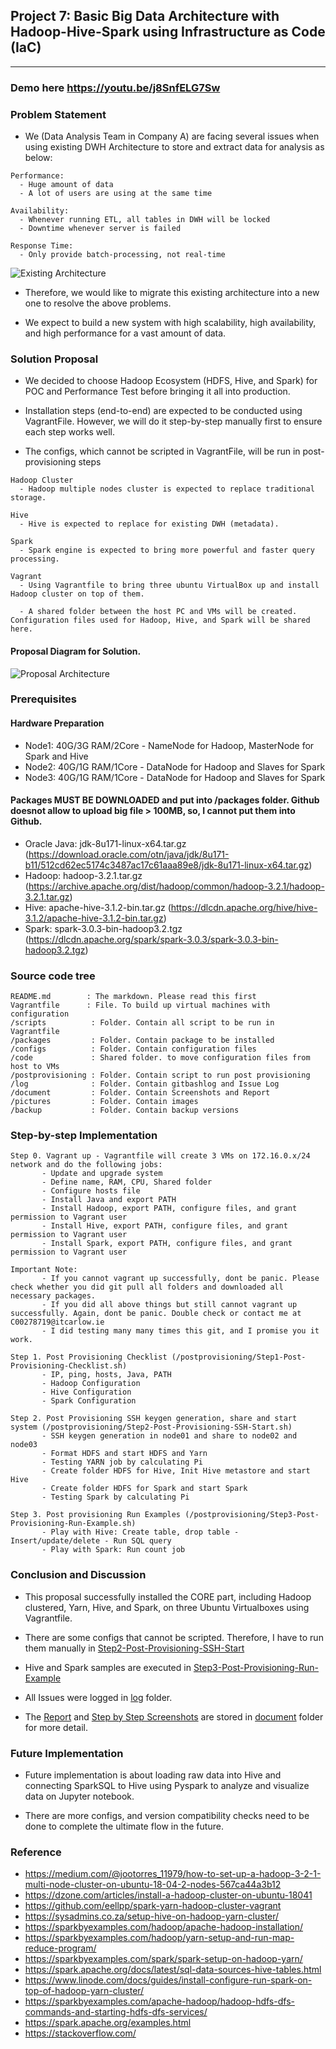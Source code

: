## Project 7: Basic Big Data Architecture with Hadoop-Hive-Spark using Infrastructure as Code (IaC)
-----------------------

### Demo here https://youtu.be/j8SnfELG7Sw

### Problem Statement 
- We (Data Analysis Team in Company A) are facing several issues when using existing DWH Architecture to store and extract data for analysis as below:
```
Performance:
  - Huge amount of data
  - A lot of users are using at the same time

Availability:
  - Whenever running ETL, all tables in DWH will be locked
  - Downtime whenever server is failed

Response Time:
  - Only provide batch-processing, not real-time
```

![Existing Architecture](/pictures/existingArchitecture.PNG)

- Therefore, we would like to migrate this existing architecture into a new one to resolve the above problems. 

- We expect to build a new system with high scalability, high availability, and high performance for a vast amount of data.

### Solution Proposal
- We decided to choose Hadoop Ecosystem (HDFS, Hive, and Spark) for POC and Performance Test before bringing it all into production. 

- Installation steps (end-to-end) are expected to be conducted using VagrantFile. However, we will do it step-by-step manually first to ensure each step works well.

- The configs, which cannot be scripted in VagrantFile, will be run in post-provisioning steps
```
Hadoop Cluster 
  - Hadoop multiple nodes cluster is expected to replace traditional storage.

Hive 
  - Hive is expected to replace for existing DWH (metadata).

Spark
  - Spark engine is expected to bring more powerful and faster query processing.

Vagrant
  - Using Vagrantfile to bring three ubuntu VirtualBox up and install Hadoop cluster on top of them.

  - A shared folder between the host PC and VMs will be created. Configuration files used for Hadoop, Hive, and Spark will be shared here.
```

#### Proposal Diagram for Solution.

![Proposal Architecture](/pictures/proposalArchitecture.PNG)

### Prerequisites
#### Hardware Preparation
- Node1: 40G/3G RAM/2Core - NameNode for Hadoop, MasterNode for Spark and Hive
- Node2: 40G/1G RAM/1Core - DataNode for Hadoop and Slaves for Spark
- Node3: 40G/1G RAM/1Core - DataNode for Hadoop and Slaves for Spark

#### Packages MUST BE DOWNLOADED and put into /packages folder. Github doesnot allow to upload big file > 100MB, so, I cannot put them into Github.
- Oracle Java: jdk-8u171-linux-x64.tar.gz (https://download.oracle.com/otn/java/jdk/8u171-b11/512cd62ec5174c3487ac17c61aaa89e8/jdk-8u171-linux-x64.tar.gz)
- Hadoop: hadoop-3.2.1.tar.gz (https://archive.apache.org/dist/hadoop/common/hadoop-3.2.1/hadoop-3.2.1.tar.gz)
- Hive: apache-hive-3.1.2-bin.tar.gz (https://dlcdn.apache.org/hive/hive-3.1.2/apache-hive-3.1.2-bin.tar.gz)
- Spark: spark-3.0.3-bin-hadoop3.2.tgz (https://dlcdn.apache.org/spark/spark-3.0.3/spark-3.0.3-bin-hadoop3.2.tgz)

### Source code tree
```
README.md        : The markdown. Please read this first
Vagrantfile      : File. To build up virtual machines with configuration
/scripts          : Folder. Contain all script to be run in Vagrantfile
/packages         : Folder. Contain package to be installed
/configs          : Folder. Contain configuration files
/code             : Shared folder. to move configuration files from host to VMs
/postprovisioning : Folder. Contain script to run post provisioning
/log              : Folder. Contain gitbashlog and Issue Log
/document         : Folder. Contain Screenshots and Report
/pictures         : Folder. Contain images
/backup           : Folder. Contain backup versions
```

### Step-by-step Implementation
```
Step 0. Vagrant up - Vagrantfile will create 3 VMs on 172.16.0.x/24 network and do the following jobs:
       - Update and upgrade system
       - Define name, RAM, CPU, Shared folder
       - Configure hosts file
       - Install Java and export PATH
       - Install Hadoop, export PATH, configure files, and grant permission to Vagrant user
       - Install Hive, export PATH, configure files, and grant permission to Vagrant user
       - Install Spark, export PATH, configure files, and grant permission to Vagrant user

Important Note: 
       - If you cannot vagrant up successfully, dont be panic. Please check whether you did git pull all folders and downloaded all necessary packages.
       - If you did all above things but still cannot vagrant up successfully. Again, dont be panic. Double check or contact me at C00278719@itcarlow.ie
       - I did testing many many times this git, and I promise you it work.

Step 1. Post Provisioning Checklist (/postprovisioning/Step1-Post-Provisioning-Checklist.sh)
       - IP, ping, hosts, Java, PATH
       - Hadoop Configuration
       - Hive Configuration
       - Spark Configuration

Step 2. Post Provisioning SSH keygen generation, share and start system (/postprovisioning/Step2-Post-Provisioning-SSH-Start.sh)
       - SSH keygen generation in node01 and share to node02 and node03
       - Format HDFS and start HDFS and Yarn
       - Testing YARN job by calculating Pi
       - Create folder HDFS for Hive, Init Hive metastore and start Hive
       - Create folder HDFS for Spark and start Spark
       - Testing Spark by calculating Pi

Step 3. Post provisioning Run Examples (/postprovisioning/Step3-Post-Provisioning-Run-Example.sh)
       - Play with Hive: Create table, drop table - Insert/update/delete - Run SQL query
       - Play with Spark: Run count job

```

### Conclusion and Discussion
- This proposal successfully installed the CORE part, including Hadoop clustered, Yarn, Hive, and Spark, on three Ubuntu Virtualboxes using Vagrantfile.

- There are some configs that cannot be scripted. Therefore, I have to run them manually in [Step2-Post-Provisioning-SSH-Start](/postprovisioning/Step2-Post-Provisioning-SSH-Start.sh)

- Hive and Spark samples are executed in [Step3-Post-Provisioning-Run-Example](/postprovisioning/Step3-Post-Provisioning-Run-Example.sh)

- All Issues were logged in [log](/log) folder.

- The [Report](/document/CA3_Tan%20Thien%20Nguyen_Report.pdf) and [Step by Step Screenshots](/document/Appendix%20A_Step-by-step%20Screenshots_Tan%20Thien%20Nguyen.pdf) are stored in [document](/document) folder for more detail.

### Future Implementation
- Future implementation is about loading raw data into Hive and connecting SparkSQL to Hive using Pyspark to analyze and visualize data on Jupyter notebook.

- There are more configs, and version compatibility checks need to be done to complete the ultimate flow in the future.

### Reference
- https://medium.com/@jootorres_11979/how-to-set-up-a-hadoop-3-2-1-multi-node-cluster-on-ubuntu-18-04-2-nodes-567ca44a3b12
- https://dzone.com/articles/install-a-hadoop-cluster-on-ubuntu-18041
- https://github.com/eellpp/spark-yarn-hadoop-cluster-vagrant
- https://sysadmins.co.za/setup-hive-on-hadoop-yarn-cluster/
- https://sparkbyexamples.com/hadoop/apache-hadoop-installation/
- https://sparkbyexamples.com/hadoop/yarn-setup-and-run-map-reduce-program/
- https://sparkbyexamples.com/spark/spark-setup-on-hadoop-yarn/
- https://spark.apache.org/docs/latest/sql-data-sources-hive-tables.html
- https://www.linode.com/docs/guides/install-configure-run-spark-on-top-of-hadoop-yarn-cluster/
- https://sparkbyexamples.com/apache-hadoop/hadoop-hdfs-dfs-commands-and-starting-hdfs-dfs-services/
- https://spark.apache.org/examples.html
- https://stackoverflow.com/
